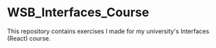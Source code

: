 # WSB_Interfaces_Course
This repository contains exercises I made for my university's Interfaces (React) course. 

